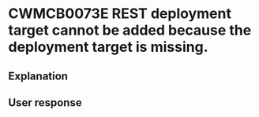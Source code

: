 # CWMCB0073E REST deployment target cannot be added because the deployment target is missing.

## Explanation

## User response